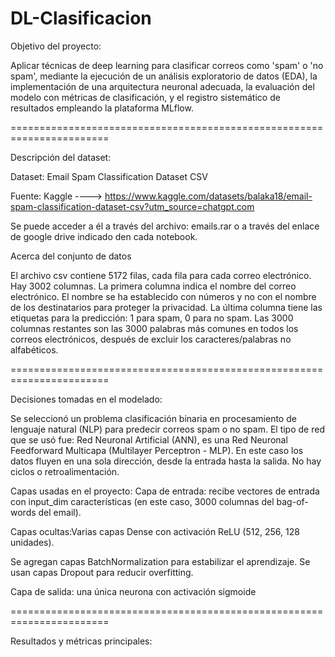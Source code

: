 # DL-Clasificacion


Objetivo del proyecto:

Aplicar técnicas de deep learning para clasificar correos como 'spam' o 'no spam', mediante la ejecución de un análisis exploratorio de datos (EDA), la implementación de una arquitectura neuronal adecuada, la evaluación del modelo con métricas de clasificación, y el registro sistemático de resultados empleando la plataforma MLflow.

=======================================================================

Descripción del dataset: 

Dataset: Email Spam Classification Dataset CSV

Fuente: Kaggle ----> https://www.kaggle.com/datasets/balaka18/email-spam-classification-dataset-csv?utm_source=chatgpt.com

Se puede acceder a él a través del archivo: emails.rar o a través del enlace de google drive indicado den cada notebook.

Acerca del conjunto de datos

El archivo csv contiene 5172 filas, cada fila para cada correo electrónico. Hay 3002 columnas. La primera columna indica el nombre del correo electrónico. El nombre se ha establecido con números y no con el nombre de los destinatarios para proteger la privacidad. La última columna tiene las etiquetas para la predicción: 1 para spam, 0 para no spam. Las 3000 columnas restantes son las 3000 palabras más comunes en todos los correos electrónicos, después de excluir los caracteres/palabras no alfabéticos.

=======================================================================

Decisiones tomadas en el modelado:

Se seleccionó un problema clasificación binaria en procesamiento de lenguaje natural (NLP) para predecir correos spam o no spam.
El tipo de red que se usó fue: Red Neuronal Artificial (ANN), es una Red Neuronal Feedforward Multicapa (Multilayer Perceptron - MLP).
En este caso los datos fluyen en una sola dirección, desde la entrada hasta la salida. No hay ciclos o retroalimentación. 

  Capas usadas en el proyecto:
Capa de entrada: recibe vectores de entrada con input_dim características (en este caso, 3000 columnas del bag-of-words del email).

Capas ocultas:Varias capas Dense con activación ReLU (512, 256, 128 unidades).

Se agregan capas BatchNormalization para estabilizar el aprendizaje.
Se usan capas Dropout para reducir overfitting.

Capa de salida: una única neurona con activación sigmoide

=======================================================================

Resultados y métricas principales:

